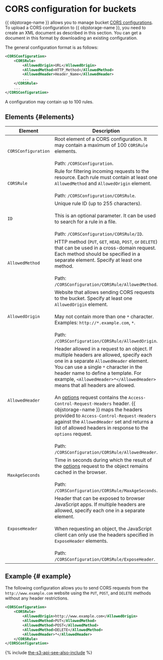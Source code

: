 # CORS configuration for buckets

{{ objstorage-name }} allows you to manage bucket [CORS configurations](../../../concepts/cors.md). To upload a CORS configuration to {{ objstorage-name }}, you need to create an XML document as described in this section. You can get a document in this format by downloading an existing configuration.

The general configuration format is as follows:

```xml
<CORSConfiguration>
    <CORSRule>
        <AllowedOrigin>URL</AllowedOrigin>
        <AllowedMethod>HTTP_Method</AllowedMethod>
        <AllowedHeader>Header_Name</AllowedHeader>
        ...
    </CORSRule>
    ...
</CORSConfiguration>
```

A configuration may contain up to 100 rules.

## Elements {#elements}

Element | Description
----- | -----
`CORSConfiguration` | Root element of a CORS configuration. It may contain a maximum of 100 `CORSRule` elements.<br/><br/>Path: `/CORSConfiguration`.
`CORSRule` | Rule for filtering incoming requests to the resource. Each rule must contain at least one `AllowedMethod` and `AllowedOrigin` element.<br/><br/>Path: `/CORSConfiguration/CORSRule`.
`ID` | Unique rule ID (up to 255 characters).<br/><br/>This is an optional parameter. It can be used to search for a rule in a file.<br/><br/>Path: `/CORSConfiguration/CORSRule/ID`.
`AllowedMethod` | HTTP method (`PUT`, `GET`, `HEAD`, `POST`, or `DELETE`) that can be used in a cross-domain request. Each method should be specified in a separate element. Specify at least one method.<br/><br/>Path: `/CORSConfiguration/CORSRule/AllowedMethod`.
`AllowedOrigin` | Website that allows sending CORS requests to the bucket. Specify at least one `AllowedOrigin` element.<br/><br/>May not contain more than one `*` character. Examples: `http://*.example.com`, `*`.<br/><br/>Path: `/CORSConfiguration/CORSRule/AllowedOrigin`.
`AllowedHeader` | Header allowed in a request to an object. If multiple headers are allowed, specify each one in a separate `AllowedHeader` element. You can use a single `*` character in the header name to define a template. For example, `<AllowedHeader>*</AllowedHeader>` means that all headers are allowed.<br/><br/>An [options](../object/options.md) request contains the `Access-Control-Request-Headers` header. {{ objstorage-name }} maps the headers provided to `Access-Control-Request-Headers` against the `AllowedHeader` set and returns a list of allowed headers in response to the `options` request.<br/><br/>Path: `/CORSConfiguration/CORSRule/AllowedHeader`.
`MaxAgeSeconds` | Time in seconds during which the result of the [options](../object/options.md) request to the object remains cached in the browser.<br/><br/>Path: `/CORSConfiguration/CORSRule/MaxAgeSeconds`.
`ExposeHeader` | Header that can be exposed to browser JavaScript apps. If multiple headers are allowed, specify each one in a separate element.<br/><br/>When requesting an object, the JavaScript client can only use the headers specified in `ExposeHeader` elements.<br/><br/>Path: `/CORSConfiguration/CORSRule/ExposeHeader`.


## Example {# example}

The following configuration allows you to send CORS requests from the `http://www.example.com` website using the `PUT`, `POST`, and `DELETE` methods without any header restrictions.

```xml
<CORSConfiguration>
    <CORSRule>
        <AllowedOrigin>http://www.example.com</AllowedOrigin>
        <AllowedMethod>PUT</AllowedMethod>
        <AllowedMethod>POST</AllowedMethod>
        <AllowedMethod>DELETE</AllowedMethod>
        <AllowedHeader>*</AllowedHeader>
    </CORSRule>
</CORSConfiguration>
```

{% include [the-s3-api-see-also-include](../../../../_includes/storage/the-s3-api-see-also-include.md) %}